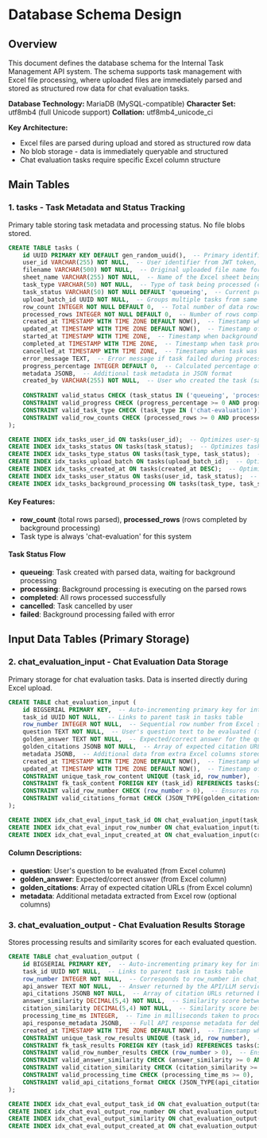 # Database Schema Design

## Overview

This document defines the database schema for the Internal Task Management API system. The schema supports task management with Excel file processing, where uploaded files are immediately parsed and stored as structured row data for chat evaluation tasks.

**Database Technology:** MariaDB (MySQL-compatible)
**Character Set:** utf8mb4 (full Unicode support)
**Collation:** utf8mb4_unicode_ci

**Key Architecture:** 
- Excel files are parsed during upload and stored as structured row data
- No blob storage - data is immediately queryable and structured
- Chat evaluation tasks require specific Excel column structure

## Main Tables

### 1. tasks - Task Metadata and Status Tracking

Primary table storing task metadata and processing status. No file blobs stored.

```sql
CREATE TABLE tasks (
    id UUID PRIMARY KEY DEFAULT gen_random_uuid(),  -- Primary identifier for the task, auto-generated UUID
    user_id VARCHAR(255) NOT NULL,  -- User identifier from JWT token, links task to specific user
    filename VARCHAR(500) NOT NULL,  -- Original uploaded file name for user reference and audit trail
    sheet_name VARCHAR(255) NOT NULL,  -- Name of the Excel sheet being processed (from multi-sheet files)
    task_type VARCHAR(50) NOT NULL,  -- Type of task being processed (currently only 'chat-evaluation')
    task_status VARCHAR(50) NOT NULL DEFAULT 'queueing',  -- Current processing status of the task
    upload_batch_id UUID NOT NULL,  -- Groups multiple tasks from same Excel upload together
    row_count INTEGER NOT NULL DEFAULT 0,  -- Total number of data rows parsed from Excel sheet
    processed_rows INTEGER NOT NULL DEFAULT 0,  -- Number of rows completed by background processing
    created_at TIMESTAMP WITH TIME ZONE DEFAULT NOW(),  -- Timestamp when task record was created
    updated_at TIMESTAMP WITH TIME ZONE DEFAULT NOW(),  -- Timestamp of last task update (auto-updated on changes)
    started_at TIMESTAMP WITH TIME ZONE,  -- Timestamp when background processing started
    completed_at TIMESTAMP WITH TIME ZONE,  -- Timestamp when task processing completed successfully
    cancelled_at TIMESTAMP WITH TIME ZONE,  -- Timestamp when task was cancelled by user
    error_message TEXT,  -- Error message if task failed during processing
    progress_percentage INTEGER DEFAULT 0,  -- Calculated percentage of completion (0-100)
    metadata JSONB,  -- Additional task metadata in JSON format
    created_by VARCHAR(255) NOT NULL,  -- User who created the task (same as user_id in most cases)
    
    CONSTRAINT valid_status CHECK (task_status IN ('queueing', 'processing', 'completed', 'cancelled', 'failed')),  -- Ensures task_status contains only valid status values
    CONSTRAINT valid_progress CHECK (progress_percentage >= 0 AND progress_percentage <= 100),  -- Ensures progress_percentage is within valid range
    CONSTRAINT valid_task_type CHECK (task_type IN ('chat-evaluation')),  -- Ensures task_type contains only supported task types
    CONSTRAINT valid_row_counts CHECK (processed_rows >= 0 AND processed_rows <= row_count)  -- Ensures processed_rows never exceeds total row_count and is never negative
);

CREATE INDEX idx_tasks_user_id ON tasks(user_id);  -- Optimizes user-specific task queries (GET /tasks by user)
CREATE INDEX idx_tasks_status ON tasks(task_status);  -- Optimizes task filtering by status
CREATE INDEX idx_tasks_type_status ON tasks(task_type, task_status);  -- Optimizes combined task type and status filtering
CREATE INDEX idx_tasks_upload_batch ON tasks(upload_batch_id);  -- Optimizes batch-related queries (tasks from same Excel upload)
CREATE INDEX idx_tasks_created_at ON tasks(created_at DESC);  -- Optimizes task listing with newest-first ordering
CREATE INDEX idx_tasks_user_status ON tasks(user_id, task_status);  -- Optimizes user-specific status filtering (user's active tasks)
CREATE INDEX idx_tasks_background_processing ON tasks(task_type, task_status, created_at) WHERE task_status = 'queueing';  -- Optimizes background processor task selection (only queueing tasks)
```

#### Key Features:
- **row_count** (total rows parsed), **processed_rows** (rows completed by background processing)
- Task type is always 'chat-evaluation' for this system

#### Task Status Flow
- **queueing**: Task created with parsed data, waiting for background processing
- **processing**: Background processing is executing on the parsed rows
- **completed**: All rows processed successfully
- **cancelled**: Task cancelled by user
- **failed**: Background processing failed with error

## Input Data Tables (Primary Storage)

### 2. chat_evaluation_input - Chat Evaluation Data Storage
Primary storage for chat evaluation tasks. Data is inserted directly during Excel upload.

```sql
CREATE TABLE chat_evaluation_input (
    id BIGSERIAL PRIMARY KEY,  -- Auto-incrementing primary key for internal record identification
    task_id UUID NOT NULL,  -- Links to parent task in tasks table
    row_number INTEGER NOT NULL,  -- Sequential row number from Excel sheet (1, 2, 3, ...)
    question TEXT NOT NULL,  -- User's question text to be evaluated (from Excel 'question' column)
    golden_answer TEXT NOT NULL,  -- Expected/correct answer for the question (from Excel 'golden_answer' column)
    golden_citations JSONB NOT NULL,  -- Array of expected citation URLs in JSON format (from Excel 'golden_citations' column)
    metadata JSONB,  -- Additional data from extra Excel columns stored as JSON
    created_at TIMESTAMP WITH TIME ZONE DEFAULT NOW(),  -- Timestamp when input record was created during Excel parsing
    updated_at TIMESTAMP WITH TIME ZONE DEFAULT NOW(),  -- Timestamp of last update to this input record
    CONSTRAINT unique_task_row_content UNIQUE (task_id, row_number),  -- Ensures no duplicate row numbers within the same task
    CONSTRAINT fk_task_content FOREIGN KEY (task_id) REFERENCES tasks(id) ON DELETE CASCADE,  -- Maintains referential integrity with tasks table, cascades on delete
    CONSTRAINT valid_row_number CHECK (row_number > 0),  -- Ensures row numbers are positive (Excel rows start from 1)
    CONSTRAINT valid_citations_format CHECK (JSON_TYPE(golden_citations) = 'ARRAY')  -- Ensures golden_citations is stored as JSON array format
);

CREATE INDEX idx_chat_eval_input_task_id ON chat_evaluation_input(task_id);  -- Optimizes queries filtering by task_id (get all input for a task)
CREATE INDEX idx_chat_eval_input_row_number ON chat_evaluation_input(task_id, row_number);  -- Optimizes lookup of specific row within a task
CREATE INDEX idx_chat_eval_input_created_at ON chat_evaluation_input(created_at DESC);  -- Optimizes chronological ordering of input records
```

#### Column Descriptions:
- **question**: User's question to be evaluated (from Excel column)
- **golden_answer**: Expected/correct answer (from Excel column)
- **golden_citations**: Array of expected citation URLs (from Excel column)
- **metadata**: Additional metadata extracted from Excel row (optional columns)

### 3. chat_evaluation_output - Chat Evaluation Results Storage
Stores processing results and similarity scores for each evaluated question.

```sql
CREATE TABLE chat_evaluation_output (
    id BIGSERIAL PRIMARY KEY,  -- Auto-incrementing primary key for internal record identification
    task_id UUID NOT NULL,  -- Links to parent task in tasks table
    row_number INTEGER NOT NULL,  -- Corresponds to row_number in chat_evaluation_input table
    api_answer TEXT NOT NULL,  -- Answer returned by the API/LLM service for evaluation
    api_citations JSONB NOT NULL,  -- Array of citation URLs returned by the API/LLM service
    answer_similarity DECIMAL(5,4) NOT NULL,  -- Similarity score between api_answer and golden_answer (0.0 to 1.0)
    citation_similarity DECIMAL(5,4) NOT NULL,  -- Similarity score between api_citations and golden_citations (0.0 to 1.0)
    processing_time_ms INTEGER,  -- Time in milliseconds taken to process this specific row
    api_response_metadata JSONB,  -- Full API response metadata for debugging and analysis
    created_at TIMESTAMP WITH TIME ZONE DEFAULT NOW(),  -- Timestamp when evaluation result was created by background processor
    CONSTRAINT unique_task_row_results UNIQUE (task_id, row_number),  -- Ensures only one result per task row (1:1 with input)
    CONSTRAINT fk_task_results FOREIGN KEY (task_id) REFERENCES tasks(id) ON DELETE CASCADE,  -- Maintains referential integrity with tasks table, cascades on delete
    CONSTRAINT valid_row_number_results CHECK (row_number > 0),  -- Ensures row numbers are positive and match input table
    CONSTRAINT valid_answer_similarity CHECK (answer_similarity >= 0 AND answer_similarity <= 1),  -- Ensures answer similarity is valid percentage (0-100% as 0.0-1.0)
    CONSTRAINT valid_citation_similarity CHECK (citation_similarity >= 0 AND citation_similarity <= 1),  -- Ensures citation similarity is valid percentage (0-100% as 0.0-1.0)
    CONSTRAINT valid_processing_time CHECK (processing_time_ms >= 0),  -- Ensures processing time is non-negative
    CONSTRAINT valid_api_citations_format CHECK (JSON_TYPE(api_citations) = 'ARRAY')  -- Ensures api_citations is stored as JSON array format
);

CREATE INDEX idx_chat_eval_output_task_id ON chat_evaluation_output(task_id);  -- Optimizes queries filtering by task_id (get all results for a task)
CREATE INDEX idx_chat_eval_output_row_number ON chat_evaluation_output(task_id, row_number);  -- Optimizes lookup of specific result row within a task
CREATE INDEX idx_chat_eval_output_similarity ON chat_evaluation_output(answer_similarity, citation_similarity);  -- Optimizes filtering and sorting by similarity scores for analysis
CREATE INDEX idx_chat_eval_output_created_at ON chat_evaluation_output(created_at DESC);  -- Optimizes chronological ordering of evaluation results
```